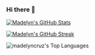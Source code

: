 ### Hi there 👋

[![Madelyn's GitHub Stats](https://denvercoder1-github-readme-stats.vercel.app/api/?username=madelyncruz&rank_icon=github&hide=stars&include_all_commits=true&all_commits=true&count_private=true&show_icons=true&theme=gotham)](https://github.com/madelyncruz/github-readme-stats)

[![Madelyn's GitHub Streak](https://streak-stats.demolab.com?user=madelyncruz&theme=dark&hide_border=true)](https://git.io/streak-stats)

![madelyncruz's Top Languages](https://github-readme-stats.vercel.app/api/top-langs/?username=madelyncruz&theme=dark&show_icons=true&hide_border=true&layout=compact)

<!--
**madelyncruz/madelyncruz** is a ✨ _special_ ✨ repository because its `README.md` (this file) appears on your GitHub profile.

Here are some ideas to get you started:

- 🔭 I’m currently working on ...
- 🌱 I’m currently learning ...
- 👯 I’m looking to collaborate on ...
- 🤔 I’m looking for help with ...
- 💬 Ask me about ...
- 📫 How to reach me: ...
- 😄 Pronouns: ...
- ⚡ Fun fact: ...
-->
